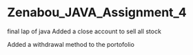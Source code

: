# Zenabou_JAVA_Assignment_4
final lap of java
Added a close account to sell all stock

Added a withdrawal method to the portofolio
